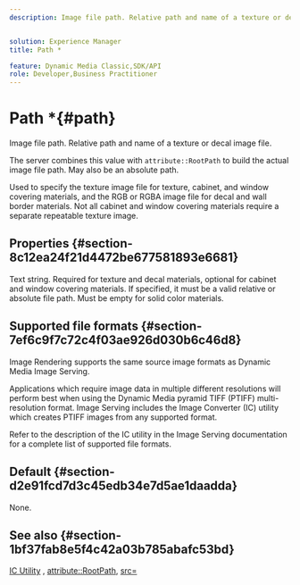 ```yaml
---
description: Image file path. Relative path and name of a texture or decal image file.


solution: Experience Manager
title: Path *

feature: Dynamic Media Classic,SDK/API
role: Developer,Business Practitioner
---
```


# Path *{#path}

Image file path. Relative path and name of a texture or decal image file.

The server combines this value with `attribute::RootPath` to build the actual image file path. May also be an absolute path.

Used to specify the texture image file for texture, cabinet, and window covering materials, and the RGB or RGBA image file for decal and wall border materials. Not all cabinet and window covering materials require a separate repeatable texture image.

## Properties {#section-8c12ea24f21d4472be677581893e6681}

Text string. Required for texture and decal materials, optional for cabinet and window covering materials. If specified, it must be a valid relative or absolute file path. Must be empty for solid color materials.

## Supported file formats {#section-7ef6c9f7c72c4f03ae926d030b6c46d8}

Image Rendering supports the same source image formats as Dynamic Media Image Serving.

Applications which require image data in multiple different resolutions will perform best when using the Dynamic Media pyramid TIFF (PTIFF) multi-resolution format. Image Serving includes the Image Converter (IC) utility which creates PTIFF images from any supported format.

Refer to the description of the IC utility in the Image Serving documentation for a complete list of supported file formats.

## Default {#section-d2e91fcd7d3c45edb34e7d5ae1daadda}

None.

## See also {#section-1bf37fab8e5f4c42a03b785abafc53bd}

[IC Utility](/help/aem-is-ir-api/is-api/is-utils/utilities/r-ic.md) , [attribute::RootPath](/help/aem-is-ir-api/ir-api/material-cat/image-rendering-api-ref/c-ir-material-catalog/c-ir-attributes-reference/r-ir-rootpath.md), [src=](/help/aem-is-ir-api/ir-api/http-protocol/image-rendering-api-ref/c-ir-http-protocol-ref/c-ir-http-protocol-command-reference/r-ir-src.md)
